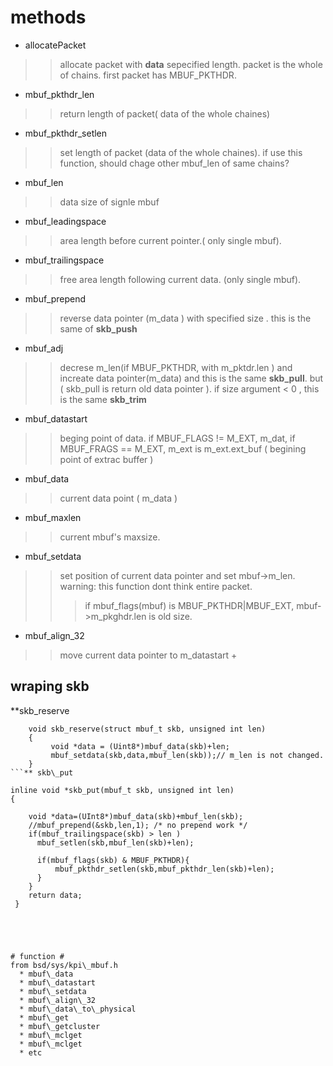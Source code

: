 # methods #
  * allocatePacket
> > allocate packet with **data** sepecified length.
> > packet is the whole of chains.
> > first packet has MBUF\_PKTHDR.


  * mbuf\_pkthdr\_len
> > return length of packet( data of the whole chaines)

  * mbuf\_pkthdr\_setlen
> > set length of packet (data of the whole chaines).
> > if use this function, should chage other mbuf\_len of same chains?
  * mbuf\_len
> > data size of signle mbuf
  * mbuf\_leadingspace
> > area length before current pointer.( only single mbuf).
  * mbuf\_trailingspace
> > free area length following current data. (only single mbuf).

  * mbuf\_prepend
> > reverse data pointer (m\_data ) with specified size .
> > this is the same of **skb\_push**

  * mbuf\_adj
> > decrese m\_len(if MBUF\_PKTHDR, with m\_pktdr.len ) and increate data pointer(m\_data) and
> > this is the same **skb\_pull**. but ( skb\_pull is return old data pointer ).
> > if size argument < 0 , this is the same **skb\_trim**

  * mbuf\_datastart
> > beging point of data. if MBUF\_FLAGS != M\_EXT, m\_dat,
> > if MBUF\_FRAGS == M\_EXT, m\_ext is m\_ext.ext\_buf ( begining point of extrac buffer )
  * mbuf\_data
> > current data point ( m\_data )

  * mbuf\_maxlen
> > current mbuf's maxsize.

  * mbuf\_setdata
> > set position of current data pointer and set mbuf->m\_len.
> > warning: this function dont think entire packet.
> > > if mbuf\_flags(mbuf) is MBUF\_PKTHDR|MBUF\_EXT, mbuf->m\_pkghdr.len is old size.


  * mbuf\_align\_32

> > move current data pointer to m\_datastart +


## wraping skb ##

**skb\_reserve
```
    void skb_reserve(struct mbuf_t skb, unsigned int len)
    {
         void *data = (Uint8*)mbuf_data(skb)+len; 
         mbuf_setdata(skb,data,mbuf_len(skb));// m_len is not changed.
    }
```** skb\_put
```
    inline void *skb_put(mbuf_t skb, unsigned int len)
    {
        
        void *data=(UInt8*)mbuf_data(skb)+mbuf_len(skb);
        //mbuf_prepend(&skb,len,1); /* no prepend work */
        if(mbuf_trailingspace(skb) > len )
          mbuf_setlen(skb,mbuf_len(skb)+len);
          
          if(mbuf_flags(skb) & MBUF_PKTHDR){
              mbuf_pkthdr_setlen(skb,mbuf_pkthdr_len(skb)+len); 
          }
        }
        return data;
     }

```




# function #
from bsd/sys/kpi\_mbuf.h
  * mbuf\_data
  * mbuf\_datastart
  * mbuf\_setdata
  * mbuf\_align\_32
  * mbuf\_data\_to\_physical
  * mbuf\_get
  * mbuf\_getcluster
  * mbuf\_mclget
  * mbuf\_mclget
  * etc
